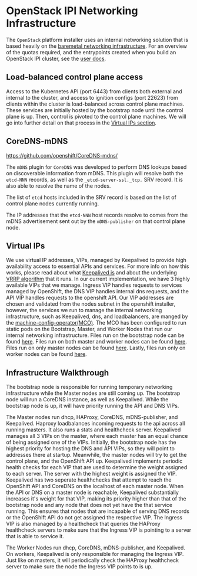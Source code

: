 # OpenStack IPI Networking Infrastructure

The `OpenStack` platform installer uses an internal networking solution that
is based heavily on the [baremetal networking infrastructure](../baremetal/networking-infrastructure.md).
For an overview of the quotas required, and the entrypoints created when
you build an OpenStack IPI cluster, see the [user docs](../../user/openstack/README.md).


## Load-balanced control plane access

Access to the Kubernetes API (port 6443) from clients both external
and internal to the cluster, and access to ignition configs (port 22623) from clients within the
cluster is load-balanced across control plane machines.
These services are initially hosted by the bootstrap node until the control
plane is up. Then, control is pivoted to the control plane machines. We will go into further detail on
that process in the [Virtual IPs section](#virtual-ips).

## CoreDNS-mDNS

https://github.com/openshift/CoreDNS-mdns/

The `mDNS` plugin for `CoreDNS` was developed to perform DNS lookups
based on discoverable information from mDNS. This plugin will resolve both the
`etcd-NNN` records, as well as the `_etcd-server-ssl._tcp.` SRV record. It is also
able to resolve the name of the nodes.

The list of `etcd` hosts included in the SRV record is based on the list of
control plane nodes currently running.

The IP addresses that the `etcd-NNN` host records resolve to comes from the
mDNS advertisement sent out by the `mDNS-publisher` on that control plane node.

## Virtual IPs

We use virtual IP addresses, VIPs, managed by Keepalived
to provide high availability access to essential APIs and services. For more info
on how this works, please read about what [Keepalived is](https://www.keepalived.org/) and
about the underlying [VRRP algorithm](https://en.wikipedia.org/wiki/Virtual_Router_Redundancy_Protocol)
that it runs. In our current implementation, we have 3 highly available VIPs that we manage.
Ingress VIP handles requests to services managed by OpenShift, the DNS VIP handles internal dns requests, and the
 API VIP handles requests to the openshift API. Our VIP addresses are chosen and validated from the nodes subnet in the openshift
installer, however, the services we run to manage the internal networking infrastructure, such as Keepalived, 
dns, and loadbalancers, are manged by the
 [machine-config-operator(MCO)](https://github.com/openshift/machine-config-operator/tree/master/docs).
The MCO has been configured to run static pods on the Bootstrap, Master, and Worker Nodes that
run our internal networking infrastructure. Files run on the bootstrap node can be found 
[here](https://github.com/openshift/machine-config-operator/tree/master/manifests/openstack).
Files run on both master and worker nodes can be found 
[here](https://github.com/openshift/machine-config-operator/tree/master/templates/common/openstack/files).
Files run on only master nodes can be found 
[here](https://github.com/openshift/machine-config-operator/tree/master/templates/master/00-master/openstack/files).
Lastly, files run only on worker nodes can be found 
[here](https://github.com/openshift/machine-config-operator/tree/master/templates/worker/00-worker/openstack/files).

## Infrastructure Walkthrough

The bootstrap node is responsible for running temporary networking infrastructure while the Master
nodes are still coming up. The bootstrap node will run a CoreDNS instance, as well as 
Keepalived. While the bootstrap node is up, it will have priority running the API and DNS
VIPs.

The Master nodes run dhcp, HAProxy, CoreDNS, mDNS-publisher, and Keepalived. Haproxy loadbalances incoming requests 
to the api across all running masters. It also runs a stats and healthcheck server. Keepalived manages all 3 VIPs on the master, where each
master has an equal chance of being assigned one of the VIPs. Initially, the bootstrap node has the highest priority for hosting the DNS
and API VIPs, so they will point to addresses there at startup. Meanwhile, the master nodes will try to get the control plane, and the OpenShift API up. Keepalived implements periodic health checks for each VIP that are used to determine the weight assigned to each server. The server with the highest weight is assigned the VIP. Keepalived has two seperate healthchecks that attempt to reach the OpenShift API and CoreDNS on the localhost of each master node. When the API or DNS on a master node is reachable, Keepalived substantially increases it's weight for that VIP, making its priority higher than that of the bootstrap node and any node that does not yet have the that service running. This ensures that nodes that are incapable of serving DNS records or the OpenShift API do not get assigned the respective VIP. The Ingress VIP is also managed by a healthcheck that queries the HAProxy healthcheck servers to make sure that the Ingress VIP is pointing to a server that is able to service it.

The Worker Nodes run dhcp, CoreDNS, mDNS-publisher, and Keepalived. On workers, Keepalived is only responsible for managing
the Ingress VIP. Just like on masters, it will periodically check the HAProxy healthcheck server to make sure the node the Ingress
VIP points to is up. 